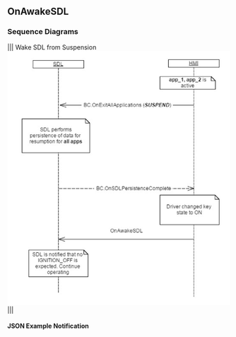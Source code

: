 ## OnAwakeSDL


### Sequence Diagrams
|||
Wake SDL from Suspension
![OnAwakeSDL](./assets/OnAwakeSDL.png)
|||

#### JSON Example Notification
```json

```

